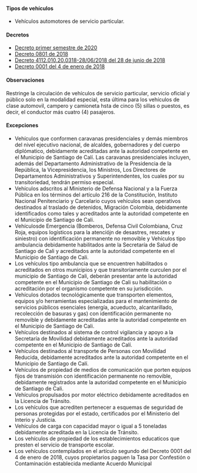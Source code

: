#### Tipos de vehículos

- Vehículos automotores de servicio particular.

#### Decretos

- [Decreto primer semestre de 2020](https://www.cali.gov.co/movilidad/loader.php?lServicio=Tools2&lTipo=descargas&lFuncion=descargar&idFile=43453)
- [Decreto 0801 de 2018](http://www.cali.gov.co/movilidad/loader.php?lServicio=Tools2&lTipo=descargas&lFuncion=descargar&idFile=32835)
- [Decreto 4112.010.20.0318-28/06/2018 del 28 de junio de 2018](http://www.cali.gov.co/aplicaciones/boletin_publicaciones/imagenes_documentos/documentoId11660.pdf)
- [Decreto 0001 del 4 de enero de 2018](http://www.cali.gov.co/movilidad/loader.php?lServicio=Tools2&lTipo=descargas&lFuncion=descargar&idFile=25496)

#### Observaciones

Restringe la circulación de vehículos de servicio particular, servicio oficial y público solo en la modalidad especial, esta última para los vehículos de clase automovil, campero y camioneta hsta de cinco (5) sillas o puestos, es decir, el conductor más cuatro (4) pasajeros.

#### Excepciones

- Vehículos que conformen caravanas presidenciales y demás miembros del nivel ejecutivo nacional, de alcaldes, gobernadores y del cuerpo diplómatico, debidamente acreditadas ante la autoridad competente en el Municipio de Santiago de Calí. Las caravanas presidenciales incluyen, además del Departamento Administrativo de la Presidencia de la República, la Vicepresidencia, los Ministros, Los Directores de Departamentos Administrativos y Superintendentes, los cuales por su transitoriedad, tendrán permiso especial.
- Vehículos adscritos al Ministerio de Defensa Nacional y a la Fuerza Pública en los términos del artículo 216 de la Constitución, Instituto Nacional Penitenciario y Carcelario cuyos vehículos sean operativos destinados al traslado de detenidos, Migración Colombia, debidamente identificados como tales y acreditados ante la autoridad competente en el Municipio de Santiago de Cali.
- Vehículosde Emergencia (Bomberos, Defensa Civil Colombiana, Cruz Roja, equipos logísticos para la atenciójn de desastres, rescates y siniestro) con identificación permanente no removible y Vehículos tipo ambulancia debidamente habilitados ante la Secretaría de Salud de Santiago de Cali y acreditados ante la autoridad competente en el Municipio de Santiago de Cali.
- Los vehículos tipo ambulancia que se encuentren habilitados o acreditados en otros municipios y que transitoriamente curculen por el municipio de Santiago de Cali, deberán presentar ante la autoridad competente en el Municipio de Santiago de Cali su habilitación o acreditación por el organismo competente en su jurisdicción.
- Vehículos dotados tecnológicamente que transporten elementos, equipos y/o herramientas especializadas para el mantenimiento de servicios públicos esenciales (energía, acueducto, alcantarillado, recolección de basuras y gas) con identificación permanente no removible y debidamente acreditadas ante la autoridad competente en el Municipio de Santiago de Cali.
- Vehículos destinados al sistema de control vigilancia y apoyo a la Secretaría de Movilidad debidamente acreditados ante la autoridad competente en el Municipio de Santiago de Calí.
- Vehículos destinados al transporte de Personas con Movilidad Reducida, debidamente acreditados ante la autoridad competente en el Municipio de Santiago de Calí.
- Vehículos de propiedad de medios de comunicación que porten equipos fijos de transmisión con identificación permanente no removible, debidamente registrados ante la autoridad competente en el Municipio de Santiago de Cali.
- Vehículos propulsados por motor eléctrico debidamente acreditados en la Licencia de Tránsito.
- Los vehículos que acrediten pertenecer a esquemas de seguridad de personas protegidas por el estado, certificados por el Ministerio del Interio y Justicia.
- Vehículos de carga con capacidad mayor o igual a 5 toneladas debidamente acreditada en la Licencia de Tránsito.
- Los vehículos de propiedad de los establecimientos educaticos que presten el servicio de transporte escolar.
- Los vehículos contemplados en el artículo segundo del Decreto 0001 del 4 de enero de 2018, cuyos propietarios paguen la Tasa por Confestión o Contaminación establecida mediante Acuerdo Municipal
